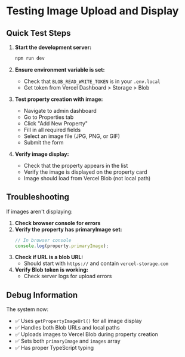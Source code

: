 # Testing Image Upload and Display

## Quick Test Steps

1. **Start the development server:**

   ```bash
   npm run dev
   ```

2. **Ensure environment variable is set:**
   - Check that `BLOB_READ_WRITE_TOKEN` is in your `.env.local`
   - Get token from Vercel Dashboard > Storage > Blob

3. **Test property creation with image:**
   - Navigate to admin dashboard
   - Go to Properties tab
   - Click "Add New Property"
   - Fill in all required fields
   - Select an image file (JPG, PNG, or GIF)
   - Submit the form

4. **Verify image display:**
   - Check that the property appears in the list
   - Verify the image is displayed on the property card
   - Image should load from Vercel Blob (not local path)

## Troubleshooting

If images aren't displaying:

1. **Check browser console for errors**
2. **Verify the property has primaryImage set:**
   ```javascript
   // In browser console
   console.log(property.primaryImage);
   ```
3. **Check if URL is a blob URL:**
   - Should start with `https://` and contain `vercel-storage.com`
4. **Verify Blob token is working:**
   - Check server logs for upload errors

## Debug Information

The system now:

- ✅ Uses `getPropertyImageUrl()` for all image display
- ✅ Handles both Blob URLs and local paths
- ✅ Uploads images to Vercel Blob during property creation
- ✅ Sets both `primaryImage` and `images` array
- ✅ Has proper TypeScript typing
